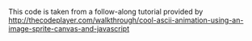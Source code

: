 This code is taken from a follow-along tutorial provided by http://thecodeplayer.com/walkthrough/cool-ascii-animation-using-an-image-sprite-canvas-and-javascript